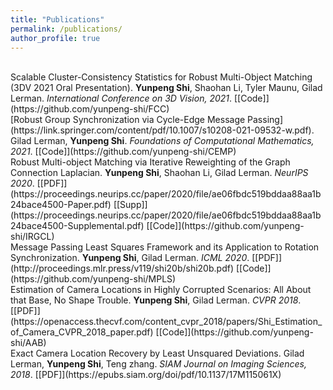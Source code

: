 ```yaml
---
title: "Publications"
permalink: /publications/
author_profile: true
---
```


<br>
Scalable Cluster-Consistency Statistics for Robust Multi-Object Matching (3DV 2021 Oral Presentation).
<b>Yunpeng Shi</b>, Shaohan Li, Tyler Maunu, Gilad Lerman.
<i>International Conference on 3D Vision, 2021</i>. [[Code]](https://github.com/yunpeng-shi/FCC)

<br>
[Robust Group Synchronization via Cycle-Edge Message Passing](https://link.springer.com/content/pdf/10.1007/s10208-021-09532-w.pdf).
Gilad Lerman, <b>Yunpeng Shi</b>.
<i>Foundations of Computational Mathematics, 2021</i>. 
[[Code]](https://github.com/yunpeng-shi/CEMP)

<br>
Robust Multi-object Matching via Iterative Reweighting of the Graph Connection Laplacian.
<b>Yunpeng Shi</b>, Shaohan Li, Gilad Lerman.
<i>NeurIPS 2020</i>. [[PDF]](https://proceedings.neurips.cc/paper/2020/file/ae06fbdc519bddaa88aa1b24bace4500-Paper.pdf) [[Supp]](https://proceedings.neurips.cc/paper/2020/file/ae06fbdc519bddaa88aa1b24bace4500-Supplemental.pdf) [[Code]](https://github.com/yunpeng-shi/IRGCL)


<br>
Message Passing Least Squares Framework and its Application to Rotation Synchronization.
<b>Yunpeng Shi</b>, Gilad Lerman.
<i>ICML 2020</i>. [[PDF]](http://proceedings.mlr.press/v119/shi20b/shi20b.pdf) [[Code]](https://github.com/yunpeng-shi/MPLS)

<br>
Estimation of Camera Locations in Highly Corrupted Scenarios: All About that Base, No Shape Trouble.
<b>Yunpeng Shi</b>, Gilad Lerman.
<i>CVPR 2018</i>. [[PDF]](https://openaccess.thecvf.com/content_cvpr_2018/papers/Shi_Estimation_of_Camera_CVPR_2018_paper.pdf) [[Code]](https://github.com/yunpeng-shi/AAB)

<br>
Exact Camera Location Recovery by Least Unsquared Deviations.
Gilad Lerman, <b>Yunpeng Shi</b>, Teng zhang.
<i>SIAM Journal on Imaging Sciences, 2018</i>. [[PDF]](https://epubs.siam.org/doi/pdf/10.1137/17M115061X)
